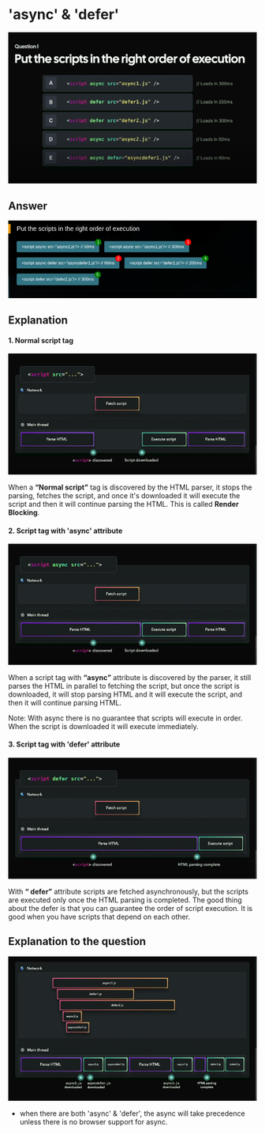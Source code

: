 # 'async' & 'defer'
![Alt text](image-1.png)

## Answer
![Alt text](image-2.png)

## Explanation
#### 1. Normal script tag
![Alt text](image-3.png)

When a <b><q>Normal script</q></b> tag is discovered by the HTML parser, it stops the parsing, fetches the script, and once it's downloaded it will execute the script and then it will continue parsing the HTML.
This is called <b>Render Blocking</b>.

#### 2. Script tag with 'async' attribute
![Alt text](image-4.png)

When a script tag with <b><q>async</q></b> attribute is discovered by the parser, it still parses the HTML in parallel to fetching the script, but once the script is downloaded, it will stop parsing HTML and it will execute the script, and then it will continue parsing HTML.

Note: With async there is no guarantee that scripts will execute in order. When the script is downloaded it will execute immediately.

#### 3. Script tag with 'defer' attribute
![Alt text](image-5.png)

With <b><q> defer</q></b> attribute scripts are fetched asynchronously, but the scripts are executed only once the HTML parsing is completed. The good thing about the defer is that you can guarantee the order of script execution. It is good when you have scripts that depend on each other.

## Explanation to the question
![Alt text](image-6.png)

- when there are both 'async' & 'defer', the async will take precedence unless there is no browser support for async.